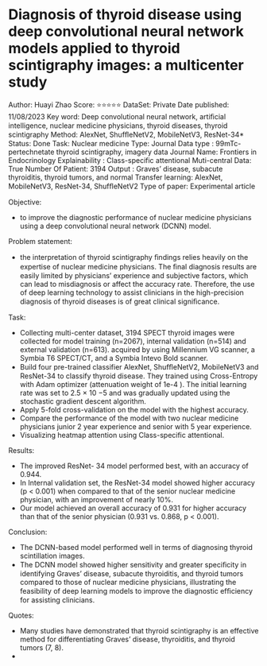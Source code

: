 # Diagnosis of thyroid disease using deep convolutional neural network models applied to thyroid scintigraphy images: a multicenter study

Author: Huayi Zhao
Score: ⭐️⭐️⭐️⭐️⭐️
DataSet: Private
Date published: 11/08/2023
Key word: Deep convolutional neural network, artiﬁcial intelligence, nuclear medicine physicians, thyroid diseases, thyroid scintigraphy
Method: AlexNet, ShufﬂeNetV2, MobileNetV3, ResNet-34*
Status: Done
Task: Nuclear medicine
Type: Journal
Data type : 99mTc-pertechnetate thyroid scintigraphy, imagery data
Journal Name: Frontiers in Endocrinology
Explainability : Class-specific attentional
Muti-central Data: True
Number Of Patient: 3194
Output : Graves’ disease, subacute thyroiditis, thyroid tumors, and normal
Transfer learning: AlexNet, MobileNetV3, ResNet-34, ShufﬂeNetV2
Type of paper: Experimental article

Objective:

- to improve the diagnostic performance of nuclear medicine physicians using a deep convolutional neural network (DCNN) model.

Problem statement:

- the interpretation of thyroid scintigraphy ﬁndings relies heavily on the expertise of nuclear medicine physicians. The ﬁnal diagnosis results are easily limited by physicians’ experience
and subjective factors, which can lead to misdiagnosis or affect the accuracy rate. Therefore, the use of deep learning technology to assist clinicians in the high-precision diagnosis of thyroid diseases is of great clinical signiﬁcance.

Task:

- Collecting multi-center dataset, 3194 SPECT thyroid images were collected for model training (n=2067), internal validation (n=514) and external validation (n=613). acquired by using Millennium VG scanner, a Symbia T6 SPECT/CT, and a Symbia Intevo Bold scanner.
- Build four pre-trained classifier AlexNet, ShufﬂeNetV2, MobileNetV3 and ResNet-34 to classify thyroid disease. They trained using Cross-Entropy with Adam optimizer (attenuation weight of 1e-4 ).  The initial learning rate was set to 2.5 × 10 −5 and was gradually updated using the stochastic gradient descent algorithm.
- Apply 5-fold cross-validation on the model with the highest accuracy.
- Compare the performance of the model with two nuclear medicine physicians junior 2 year experience and senior with 5 year experience.
- Visualizing heatmap attention using Class-specific attentional.

Results:

- The improved ResNet- 34 model performed best, with an accuracy of 0.944.
- In Internal validation set, the ResNet-34 model showed higher accuracy (p < 0.001) when compared to that of the senior nuclear medicine physician, with an improvement of nearly 10%.
- Our model achieved an overall accuracy of 0.931 for   higher accuracy than that of the senior physician (0.931 vs. 0.868, p < 0.001).

Conclusion:

- The DCNN-based model performed well in terms of diagnosing thyroid scintillation images.
- The DCNN model showed higher sensitivity and greater speciﬁcity in identifying Graves’ disease, subacute thyroiditis, and thyroid tumors compared to those of nuclear medicine physicians, illustrating the feasibility of deep learning models to improve the diagnostic efﬁciency for assisting clinicians.

Quotes:

- Many studies have demonstrated that thyroid scintigraphy is an effective method for
differentiating Graves’ disease, thyroiditis, and thyroid tumors (7, 8).
-